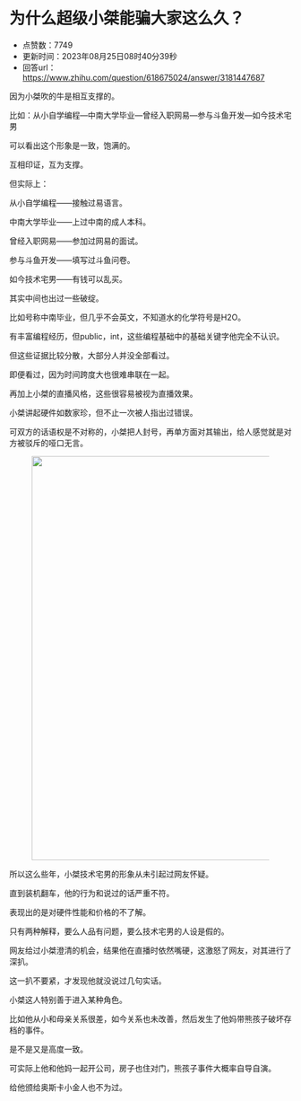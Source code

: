# 为什么超级小桀能骗大家这么久？
- 点赞数：7749
- 更新时间：2023年08月25日08时40分39秒
- 回答url：https://www.zhihu.com/question/618675024/answer/3181447687
<body>
 <p data-pid="qn0GF-3g">因为小桀吹的牛是相互支撑的。</p>
 <p data-pid="aaHmq3D-">比如：从小自学编程—中南大学毕业—曾经入职网易—参与斗鱼开发—如今技术宅男</p>
 <p data-pid="dxCdx6X8">可以看出这个形象是一致，饱满的。</p>
 <p data-pid="ioqJvj3v">互相印证，互为支撑。</p>
 <p data-pid="G659yeXZ">但实际上：</p>
 <p data-pid="_vBns1sX">从小自学编程——接触过易语言。</p>
 <p data-pid="yyambhxK">中南大学毕业——上过中南的成人本科。</p>
 <p data-pid="zuiZHYwe">曾经入职网易——参加过网易的面试。</p>
 <p data-pid="bzqQDypG">参与斗鱼开发——填写过斗鱼问卷。</p>
 <p data-pid="kEyCoyKV">如今技术宅男——有钱可以乱买。</p>
 <p data-pid="b9iopu4G">其实中间也出过一些破绽。</p>
 <p data-pid="YrD3bx86">比如号称中南毕业，但几乎不会英文，不知道水的化学符号是H2O。</p>
 <p data-pid="IpF8_14w">有丰富编程经历，但public，int，这些编程基础中的基础关键字他完全不认识。</p>
 <p data-pid="k2Uj0MGD">但这些证据比较分散，大部分人并没全部看过。</p>
 <p data-pid="3nT_LFfI">即便看过，因为时间跨度大也很难串联在一起。</p>
 <p data-pid="M0kos_30">再加上小桀的直播风格，这些很容易被视为直播效果。</p>
 <p data-pid="uvy-WABY">小桀讲起硬件如数家珍，但不止一次被人指出过错误。</p>
 <p data-pid="Ob2M-tQH">可双方的话语权是不对称的，小桀把人封号，再单方面对其输出，给人感觉就是对方被驳斥的哑口无言。</p>
 <figure data-size="normal">
  <img src="https://pic1.zhimg.com/50/v2-1cb9cdd6e259ba94e492a77863357d69_720w.jpg?source=1940ef5c" data-rawwidth="720" data-rawheight="282" data-size="normal" data-original-token="v2-4f18a628709c1e7f31a5c49cc504e7d2" data-default-watermark-src="https://picx.zhimg.com/50/v2-6fd8083ef9c4cd2f0a1f2a74e97f313a_720w.jpg?source=1940ef5c" class="origin_image zh-lightbox-thumb" width="720" data-original="https://picx.zhimg.com/v2-1cb9cdd6e259ba94e492a77863357d69_r.jpg?source=1940ef5c">
 </figure>
 <p data-pid="RqWoXxb5">所以这么些年，小桀技术宅男的形象从未引起过网友怀疑。</p>
 <p data-pid="vWjCVwUg">直到装机翻车，他的行为和说过的话严重不符。</p>
 <p data-pid="GdzA9G_n">表现出的是对硬件性能和价格的不了解。</p>
 <p data-pid="jIPC1Y0h">只有两种解释，要么人品有问题，要么技术宅男的人设是假的。</p>
 <p data-pid="KtwEGsaK">网友给过小桀澄清的机会，结果他在直播时依然嘴硬，这激怒了网友，对其进行了深扒。</p>
 <p data-pid="zw3V-Z42">这一扒不要紧，才发现他就没说过几句实话。</p>
 <p data-pid="lhaJgH1K">小桀这人特别善于进入某种角色。</p>
 <p data-pid="JlHrnoji">比如他从小和母亲关系很差，如今关系也未改善，然后发生了他妈带熊孩子破坏存档的事件。</p>
 <p data-pid="c6Ve7Fdz">是不是又是高度一致。</p>
 <p data-pid="miJMuiOq">可实际上他和他妈一起开公司，房子也住对门，熊孩子事件大概率自导自演。</p>
 <p data-pid="XxSzkl2U">给他颁给奥斯卡小金人也不为过。</p>
</body>
